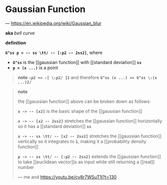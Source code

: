 # Gaussian Function

&mdash; <https://en.wikipedia.org/wiki/Gaussian_blur>

**aka** _bell curve_

**definition**

**`G^ss p = -- ss \tt/ -- [:p2 -- 2ss2]`**, where

- **`G^ss`** is the [[gaussian function]] with [[standard deviation]] **`ss`**
- **`p = (x ...)`** is a point

> **note** **`:p2 == :[ \:p2/ ]2`** and therefore **`G^ss (x ...) == G^ss \:(x ...)2/`**

> **note**
>
> the [[gaussian function]] above can be broken down as follows:
>
> **`x -> -- [x2]`** is the basic shape of the [[gaussian function]]
>
> **`x -> -- [x2 -- 2ss2]`** stretches the [[gaussian function]] horizontally so it has a [[standard deviation]] **`ss`**
>
> **`x -> -- ss \tt/ -- [x2 -- 2ss2]`** stretches the [[gaussian function]] vertically so it integrates to **`1`**, making it a [[probability density function]]
>
> **`p -> -- ss \tt/ -- [:p2 -- 2ss2]`** extends the [[gaussian function]] to take [[euclidean vector]]s as input while still returning a [[real]] number
>
> &mdash; me and <https://youtu.be/cy8r7WSuT1I?t=130>
